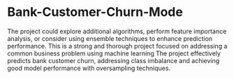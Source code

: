 # Bank-Customer-Churn-Mode
The project could explore additional algorithms, perform feature importance analysis, or consider using ensemble techniques to enhance prediction performance.
This is a strong and thorough project focused on addressing a common business problem using machine learning
The project effectively predicts bank customer churn, addressing class imbalance and achieving good model performance with oversampling techniques.
